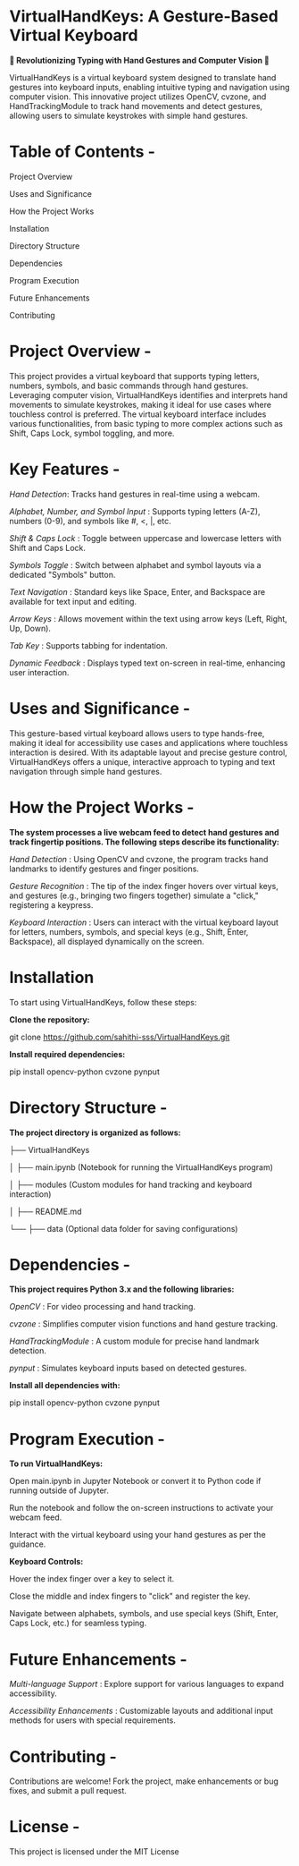 # VirtualHandKeys: A Gesture-Based Virtual Keyboard

**🌟 Revolutionizing Typing with Hand Gestures and Computer Vision 🌟**

VirtualHandKeys is a virtual keyboard system designed to translate hand gestures into keyboard inputs, enabling intuitive typing and navigation using computer vision. This innovative project utilizes OpenCV, cvzone, and HandTrackingModule to track hand movements and detect gestures, allowing users to simulate keystrokes with simple hand gestures.


# Table of Contents -

Project Overview

Uses and Significance

How the Project Works

Installation

Directory Structure

Dependencies

Program Execution

Future Enhancements

Contributing

# Project Overview -

This project provides a virtual keyboard that supports typing letters, numbers, symbols, and basic commands through hand gestures. Leveraging computer vision, VirtualHandKeys identifies and interprets hand movements to simulate keystrokes, making it ideal for use cases where touchless control is preferred. The virtual keyboard interface includes various functionalities, from basic typing to more complex actions such as Shift, Caps Lock, symbol toggling, and more.


# Key Features -

*Hand Detection*: Tracks hand gestures in real-time using a webcam.

*Alphabet, Number, and Symbol Input* : Supports typing letters (A-Z), numbers (0-9), and symbols like #, <, |, etc.

*Shift & Caps Lock* : Toggle between uppercase and lowercase letters with Shift and Caps Lock.

*Symbols Toggle* : Switch between alphabet and symbol layouts via a dedicated "Symbols" button.

*Text Navigation* : Standard keys like Space, Enter, and Backspace are available for text input and editing.

*Arrow Keys* : Allows movement within the text using arrow keys (Left, Right, Up, Down).

*Tab Key* : Supports tabbing for indentation.

*Dynamic Feedback* : Displays typed text on-screen in real-time, enhancing user interaction.


# Uses and Significance -

This gesture-based virtual keyboard allows users to type hands-free, making it ideal for accessibility use cases and applications where touchless interaction is desired. With its adaptable layout and precise gesture control, VirtualHandKeys offers a unique, interactive approach to typing and text navigation through simple hand gestures.


# How the Project Works -

**The system processes a live webcam feed to detect hand gestures and track fingertip positions. The following steps describe its functionality:**

*Hand Detection* : Using OpenCV and cvzone, the program tracks hand landmarks to identify gestures and finger positions.

*Gesture Recognition* : The tip of the index finger hovers over virtual keys, and gestures (e.g., bringing two fingers together) simulate a "click," registering a keypress.

*Keyboard Interaction* : Users can interact with the virtual keyboard layout for letters, numbers, symbols, and special keys (e.g., Shift, Enter, Backspace), all displayed dynamically on the screen.


# Installation

To start using VirtualHandKeys, follow these steps:

**Clone the repository:**

git clone https://github.com/sahithi-sss/VirtualHandKeys.git

**Install required dependencies:**

pip install opencv-python cvzone pynput


# Directory Structure -

**The project directory is organized as follows:**

├── VirtualHandKeys

│   ├── main.ipynb            (Notebook for running the VirtualHandKeys program)

│   ├── modules               (Custom modules for hand tracking and keyboard interaction)

│   ├── README.md

└── ├── data                  (Optional data folder for saving configurations)


# Dependencies -

**This project requires Python 3.x and the following libraries:**

*OpenCV* : For video processing and hand tracking.

*cvzone* : Simplifies computer vision functions and hand gesture tracking.

*HandTrackingModule* : A custom module for precise hand landmark detection.

*pynput* : Simulates keyboard inputs based on detected gestures.


**Install all dependencies with:**

pip install opencv-python cvzone pynput


# Program Execution -

**To run VirtualHandKeys:**

Open main.ipynb in Jupyter Notebook or convert it to Python code if running outside of Jupyter.

Run the notebook and follow the on-screen instructions to activate your webcam feed.

Interact with the virtual keyboard using your hand gestures as per the guidance.


**Keyboard Controls:**

Hover the index finger over a key to select it.

Close the middle and index fingers to "click" and register the key.

Navigate between alphabets, symbols, and use special keys (Shift, Enter, Caps Lock, etc.) for seamless typing.


# Future Enhancements -

*Multi-language Support* : Explore support for various languages to expand accessibility.

*Accessibility Enhancements* : Customizable layouts and additional input methods for users with special requirements.


# Contributing -

Contributions are welcome! Fork the project, make enhancements or bug fixes, and submit a pull request.


# License -

This project is licensed under the MIT License
